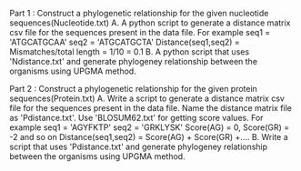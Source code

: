 

Part 1 : 
	 Construct a phylogenetic relationship for the given nucleotide sequences(Nucleotide.txt)
		A. A python script to generate a distance matrix csv file for the sequences present in the data file. 
			For example 
			seq1 = 'ATGCATGCAA'
			seq2 = 'ATGCATGCTA'
			Distance(seq1,seq2) = Mismatches/total length = 1/10 = 0.1
		B. A python script that uses 'Ndistance.txt' and generate phylogeney relationship between the 			organisms using UPGMA method.


Part 2 :
	Construct a phylogenetic relationship for the given protein sequences(Protein.txt)
		A. Write a script to generate a distance matrix csv file for the sequences present in the data file. 	Name the distance matrix file as 'Pdistance.txt'. Use 'BLOSUM62.txt' for getting score values.
			For example 
			seq1 = 'AGYFKTP'
			seq2 = 'GRKLYSK'
			Score(AG) = 0, Score(GR) = -2 and so on
			Distance(seq1,seq2) = Score(AG) + Score(GR) +....
		B. Write a script that uses 'Pdistance.txt' and generate phylogeney relationship between the organisms 		using UPGMA method.




